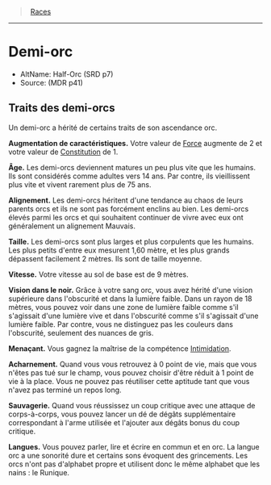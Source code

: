 ﻿---
!RaceItem
Id: half-orc_hd.md#demi-orc
RootId: half-orc_hd.md
ParentLink: races_hd.md#
Name: Demi-orc
ParentName: Races
NameLevel: 1
AltName: Half-Orc (SRD p7)
Source: (MDR p41)
---
>  [Races](races_hd.md#)

---


# Demi-orc

- AltName: Half-Orc (SRD p7)
- Source: (MDR p41)

## Traits des demi-orcs

Un demi-orc a hérité de certains traits de son ascendance orc.

**Augmentation de caractéristiques.** Votre valeur de [Force](hd_abilities_strength.md) augmente de 2 et votre valeur de [Constitution](hd_abilities_constitution.md) de 1.

**Âge.** Les demi-orcs deviennent matures un peu plus vite que les humains. Ils sont considérés comme adultes vers 14 ans. Par contre, ils vieillissent plus vite et vivent rarement plus de 75 ans.

**Alignement.** Les demi-orcs héritent d'une tendance au chaos de leurs parents orcs et ils ne sont pas forcément enclins au bien. Les demi-orcs élevés parmi les orcs et qui souhaitent continuer de vivre avec eux ont généralement un alignement Mauvais.

**Taille.** Les demi-orcs sont plus larges et plus corpulents que les humains. Les plus petits d'entre eux mesurent 1,60 mètre, et les plus grands dépassent facilement 2 mètres. Ils sont de taille moyenne.

**Vitesse.** Votre vitesse au sol de base est de 9 mètres.

**Vision dans le noir.** Grâce à votre sang orc, vous avez hérité d'une vision supérieure dans l'obscurité et dans la lumière faible. Dans un rayon de 18 mètres, vous pouvez voir dans une zone de lumière faible comme s'il s'agissait d'une lumière vive et dans l'obscurité comme s'il s'agissait d'une lumière faible. Par contre, vous ne distinguez pas les couleurs dans l'obscurité, seulement des nuances de gris.

**Menaçant.** Vous gagnez la maîtrise de la compétence [Intimidation](hd_abilities_charisma_intimidation.md).

**Acharnement.** Quand vous vous retrouvez à 0 point de vie, mais que vous n'êtes pas tué sur le champ, vous pouvez choisir d'être réduit à 1 point de vie à la place. Vous ne pouvez pas réutiliser cette aptitude tant que vous n'avez pas terminé un repos long.

**Sauvagerie.** Quand vous réussissez un coup critique avec une attaque de corps-à-corps, vous pouvez lancer un dé de dégâts supplémentaire correspondant à l'arme utilisée et l'ajouter aux dégâts bonus du coup critique.

**Langues.** Vous pouvez parler, lire et écrire en commun et en orc. La langue orc a une sonorité dure et certains sons évoquent des grincements. Les orcs n'ont pas d'alphabet propre et utilisent donc le même alphabet que les nains : le Runique.

